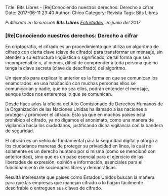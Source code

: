 Title: Bits Libres - [Re]Conociendo nuestros derechos: Derecho a cifrar
Date: 2017-06-11 23:40
Author: Chico
Category: Revista
Tags: Bits Libres

_Publicado en la sección **Bits Libres** [Entretodos](http://periodicoentretodos.mx/version-impresa/), en junio del 2017_

<!-- break -->

### [Re]Conociendo nuestros derechos: Derecho a cifrar

En criptografía, el cifrado es un procedimiento que utiliza un algoritmo de cifrado con cierta clave (clave de cifrado) para transformar un mensaje, sin atender a su estructura lingüística o significado, de tal forma que sea incomprensible o, al menos, difícil de comprender a toda persona que no tenga la clave secreta (clave de descifrado) del algoritmo.

Un ejemplo para explicar lo anterior es la forma en que se comunican los enamorados: en una habitación con muchas personas ellos se comunicarían y nadie, que no sea ellos, podrán entender el mensaje, aunque todos nos enteremos lo que se comunican.

Desde hace años la oficina del Alto Comisionado de Derechos Humanos de la Organización de las Naciones Unidas ha llamado a las naciones a proteger y promover el cifrado. Esto ya que en  muchos países está prohibido el cifrado, ya no digamos el anonimato, como una manera de vigilancia hacia los ciudadanos, justificando dicha vigilancia con la bandera de seguridad.

El cifrado es un vehículo fundamental para la seguridad digital y otorga a los ciudadanos maneras de proteger su privacidad en línea, la cual no solamente es un derecho humano por sí misma (como se mencionó con anterioridad), sino que es un paso esencial para el ejercicio de las libertades de expresión, opinión e información, esenciales para el funcionamiento de sociedades libres y democráticas.

Resulta interesante que países como Estados Unidos buscan la manera para que las empresas que manejan cifrado o lo hagan fácilmente descifrable o entreguen sus claves de cifrado.
